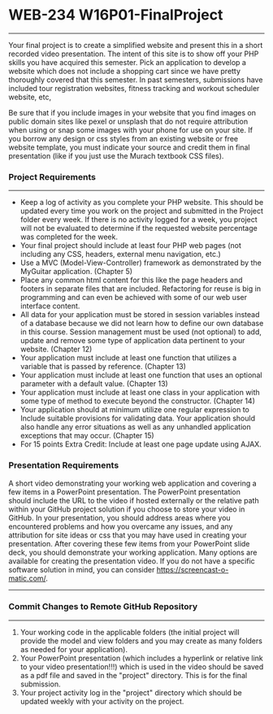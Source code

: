 # WEB-234 W16P01-FinalProject

___

Your final project is to create a simplified website and present this in a short recorded video presentation.  The intent of this site is to show off your PHP skills you have acquired this semester.  Pick an application to develop a website which does not include a shopping cart since we have pretty thoroughly covered that this semester.  In past semesters, submissions have included tour registration websites, fitness tracking and workout scheduler website, etc,

Be sure that if you include images in your website that you find images on public domain sites like pexel or unsplash that do not require attribution when using or snap some images with your phone for use on your site.  If you borrow any design or css styles from an existing website or free website template, you must indicate your source and credit them in final presentation (like if you just use the Murach textbook CSS files).

### Project Requirements

___

- Keep a log of activity as you complete your PHP website.  This should be updated every time you work on the project and submitted in the Project folder every week.  If there is no activity logged for a week, you project will not be evaluated to determine if the requested website percentage was completed for the week.
- Your final project should include at least four PHP web pages (not including any CSS, headers, external menu navigation, etc.)
- Use a MVC (Model-View-Controller) framework as demonstrated by the MyGuitar application. (Chapter 5)
- Place any common html content for this like the page headers and footers in separate files that are included.  Refactoring for reuse is big in programming and can even be achieved with some of our web user interface content.
- All data for your application must be stored in session variables instead of a database because we did not learn how to define our own database in this course.  Session management must be used (not optional) to add, update and remove some type of application data pertinent to your website.  (Chapter 12)
- Your application must include at least one function that utilizes a variable that is passed by reference. (Chapter 13)
- Your application must include at least one function that uses an optional parameter with a default value.  (Chapter 13)
- Your application must include at least one class in your application with some type of method to execute beyond the constructor. (Chapter 14)
- Your application should at minimum utilize one regular expression to Include suitable provisions for validating data.  Your application should also handle any error situations as well as any unhandled application exceptions that may occur. (Chapter 15)
- For 15 points Extra Credit: Include at least one page update using AJAX.

### Presentation Requirements

A short video demonstrating your working web application and covering a few items in a PowerPoint presentation.  The PowerPoint presentation should include the URL to the video if hosted externally or the relative path within your GitHub project solution if you choose to store your video in GitHub.  In your presentation, you should address areas where you encountered problems and how you overcame any issues, and any attribution for site ideas or css that you may have used in creating your presentation.  After covering these few items from your PowerPoint slide deck, you should demonstrate your working application. Many options are available for creating the presentation video.  If you do not have a specific software solution in mind, you can consider https://screencast-o-matic.com/.
___
### Commit Changes to Remote GitHub Repository

___

1. Your working code in the applicable folders (the initial project will provide the model and view folders and you may create as many folders as needed for your application).
2. Your PowerPoint presentation (which includes a hyperlink or relative link to your video presentation!!!) which is used in the video should be saved as a pdf file and saved in the "project" directory.  This is for the final submission.
3. Your project activity log in the "project" directory which should be updated weekly with your activity on the project.
